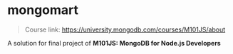 # mongomart

> Course link: https://university.mongodb.com/courses/M101JS/about

A solution for final project of __M101JS: MongoDB for Node.js Developers__

